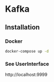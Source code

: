 # Kafka

## Installation

### Docker

```bash
docker-compose up -d
```

### See UserInterface

http://localhost:9999
